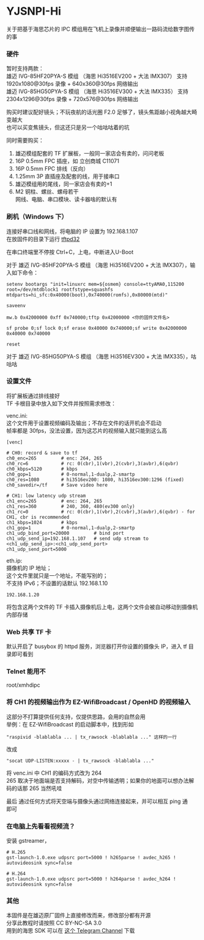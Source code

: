 # YJSNPI-Hi
关于把基于海思芯片的 IPC 模组用在飞机上录像并顺便输出一路码流给数字图传的事  

### 硬件
暂时支持两款：  
雄迈 IVG-85HF20PYA-S 模组 （海思 Hi3516EV200 + 大法 IMX307） 支持 1920x1080@30fps 录像 + 640x360@30fps 网络输出  
雄迈 IVG-85HG50PYA-S 模组 （海思 Hi3516EV300 + 大法 IMX335） 支持 2304x1296@30fps 录像 + 720x576@30fps 网络输出  

购买时建议配好镜头；不玩夜航的话光圈 F2.0 足够了，镜头焦距越小视角越大畸变越大  
也可以买变焦镜头，但这还只是另一个咕咕咕着的坑  

同时需要购买：  
1. 雄迈模组配套的 TF 扩展板，一般同一家店会有卖的，问问老板  
2. 16P 0.5mm FPC 插座，如 立创商城 C11071  
3. 16P 0.5mm FPC 排线（反向）  
4. 1.25mm 3P 直插座及配套的线，用于接串口  
5. 雄迈模组用的尾线，同一家店会有卖的+1  
6. M2 铜柱、螺丝、螺母若干  
网线、电脑、串口模块、读卡器啥的默认有  

### 刷机（Windows 下）
连接好串口线和网线，将电脑的 IP 设置为 192.168.1.107  
在放固件的目录下运行 [tftpd32](https://tftpd32.jounin.net/)  

在串口终端里不停按 Ctrl+C，上电，中断进入U-Boot  

对于 雄迈 IVG-85HF20PYA-S 模组 （海思 Hi3516EV200 + 大法 IMX307），输入如下命令：
```
setenv bootargs "init=linuxrc mem=${osmem} console=ttyAMA0,115200 root=/dev/mtdblock1 rootfstype=squashfs mtdparts=hi_sfc:0x40000(boot),0x740000(romfs),0x80000(mtd)"

saveenv

mw.b 0x42000000 0xff 0x740000;tftp 0x42000000 <你的固件文件名>

sf probe 0;sf lock 0;sf erase 0x40000 0x740000;sf write 0x42000000 0x40000 0x740000

reset

```
对于 雄迈 IVG-85HG50PYA-S 模组 （海思 Hi3516EV300 + 大法 IMX335），咕咕咕  

### 设置文件
将扩展板通过排线接好  
TF 卡根目录中放入如下文件并按照需求修改：  

venc.ini:  
这个文件用于设置视频编码及输出；不存在文件的话开机会不启动  
帧率都是 30fps，没法设置，因为这芯片的视频输入就只能到这么高  
```
[venc]

# CH0: record & save to tf
ch0_enc=265         # enc: 264, 265
ch0_rc=6            # rc: 0(cbr),1(vbr),2(cvbr),3(avbr),6(qvbr)
ch0_kbps=5120       # kbps
ch0_gop=1           # 0-normal,1-dualp,2-smartp
ch0_res=1080        # hi3516ev200: 1080, hi3516ev300:1296 (fixed)
ch0_savedir=/tf     # Save video here

# CH1: low latency udp stream
ch1_enc=265         # enc: 264, 265
ch1_res=360         # 240, 360, 480(ev300 only)
ch1_rc=0            # rc: 0(cbr),1(vbr),2(cvbr),3(avbr),6(qvbr) - for CH1, cbr is recommended
ch1_kbps=1024       # kbps
ch1_gop=1           # 0-normal,1-dualp,2-smartp
ch1_udp_bind_port=20000         # bind port 
ch1_udp_send_ip=192.168.1.107   # send udp stream to <ch1_udp_send_ip>:<ch1_udp_send_port>
ch1_udp_send_port=5000

```

eth.ip:  
摄像机的 IP 地址；  
这个文件里就只是一个地址，不能写别的；  
不支持 IPv6；不设置的话默认 192.168.1.10  
```
192.168.1.20
```

将包含这两个文件的 TF 卡插入摄像机后上电，这两个文件会被自动移动到摄像机内部存储  

### Web 共享 TF 卡
默认开启了 busybox 的 httpd 服务，浏览器打开你设置的摄像头 IP，进入 tf 目录即可看到    

### Telnet 能用不 
root/xmhdipc   

### 将 CH1 的视频输出作为 EZ-WifiBroadcast / OpenHD 的视频输入  
这部分不打算提供任何支持，仅提供思路，会用的自然会用  
举例：在 EZ-WifiBroadcast 的启动脚本中，找到形如 
```
"raspivid -blablabla ... | tx_rawsock -blablabla ..." 这样的一行  
```
改成 
```
"socat UDP-LISTEN:xxxxx - | tx_rawsock -blablabla ..."  
```  
将 venc.ini 中 CH1 的编码方式改为 264  
265 取决于地面端是否支持解码，对空中传输透明；如果你的地面可以想办法解码的话那 265 当然吼哇  

最后 通过任何方式将天空端与摄像头通过网络连接起来，并可以相互 ping 通   
即可  

### 在电脑上先看看视频流？
安装 gstreamer，   
```
# H.265
gst-launch-1.0.exe udpsrc port=5000 ! h265parse ! avdec_h265 ! autovideosink sync=false

# H.264
gst-launch-1.0.exe udpsrc port=5000 ! h264parse ! avdec_h264 ! autovideosink sync=false
```

### 其他 
本固件是在雄迈原厂固件上直接修改而来，修改部分都有开源  
分享此教程时请按照 CC BY-NC-SA 3.0  
用到的海思 SDK 可以在 [这个 Telegram Channel](https://t.me/hi3516) 下载  
